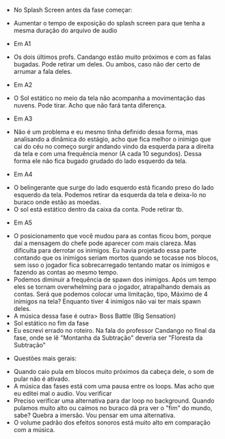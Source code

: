 * No Splash Screen antes da fase começar:
- Aumentar o tempo de exposição do splash screen para que tenha a mesma duração do arquivo de audio
* Em A1
- Os dois últimos profs. Candango estão muito próximos e com as falas bugadas. Pode retirar um deles. Ou ambos, caso não der certo de arrumar a fala deles.
* Em A2
- O Sol estático no meio da tela não acompanha a movimentação das nuvens. Pode tirar. Acho que não fará tanta diferença.
* Em A3
- Não é um problema e eu mesmo tinha definido dessa forma, mas analisando a dinâmica do estágio, acho que fica melhor o inimigo que cai do céu no começo surgir andando vindo da esquerda para a direita da tela e com uma frequência menor (A cada 10 segundos). Dessa forma ele não fica bugado grudado do lado esquerdo da tela.
* Em A4
- O belingerante que surge do lado esquerdo está ficando preso do lado esquerdo da tela. Podemos retirar da esquerda da tela e deixa-lo no buraco onde estão as moedas.
- O sol está estático dentro da caixa da conta. Pode retirar tb.
* Em A5
- O posicionamento que você mudou para as contas ficou bom, porque daí a mensagem do chefe pode aparecer com mais clareza. Mas dificulta para derrotar os inimigos. Eu havia projetado essa parte contando que os inimigos seriam mortos quando se tocasse nos blocos, sem isso o jogador fica sobrecarregado tentando matar os inimigos e fazendo as contas ao mesmo tempo.
- Podemos diminuir a frequência de spawn dos inimigos. Após um tempo eles se tornam overwhelming para o jogador, atrapalhando demais as contas. Será que podemos colocar uma limitação, tipo, Máximo de 4 inimigos na tela? Enquanto tiver 4 inimigos não vai ter mais spawn deles.
- A música dessa fase é outra> Boss Battle (Big Sensation)
- Sol estático no fim da fase
- Eu escrevi errado no roteiro. Na fala do professor Candango no final da fase, onde se lê "Montanha da Subtração" deveria ser "Floresta da Subtração"

* Questões mais gerais:
- Quando caio pula em blocos muito próximos da cabeça dele, o som de pular não é ativado.
- A música das fases está com uma pausa entre os loops. Mas acho que eu editei mal o audio. Vou verificar
- Preciso verificar uma alternativa para dar loop no background. Quando pulamos muito alto ou caímos no buraco dá pra ver o "fim" do mundo, sabe? Quebra a imersão. Vou pensar em uma alternativa.
- O volume padrão dos efeitos sonoros está muito alto em comparação com a música.